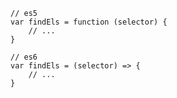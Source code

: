 <pre class="code-lg">
  <code class="lang-js">
// es5
var findEls = function (selector) {
	// ...
}

// es6
var findEls = (selector) => {
	// ...
}
  </code>
</pre>
